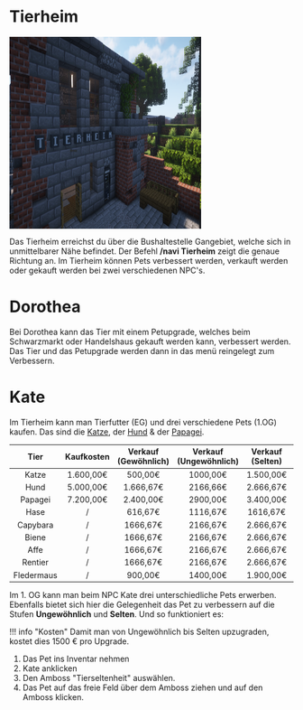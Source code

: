 # Tierheim

<img align="center" width="340" height="340" src="../../../assets/image/orte/Tierheim.png"> <br>

Das Tierheim erreichst du über die Bushaltestelle Gangebiet, welche sich in unmittelbarer Nähe befindet. Der Befehl **/navi Tierheim** zeigt die genaue Richtung an.
Im Tierheim können Pets verbessert werden, verkauft werden oder gekauft werden bei zwei verschiedenen NPC's.

# Dorothea

Bei Dorothea kann das Tier mit einem Petupgrade, welches beim Schwarzmarkt oder Handelshaus gekauft werden kann, verbessert werden. Das Tier und das Petupgrade werden dann in das menü reingelegt zum Verbessern.

# Kate

Im Tierheim kann man Tierfutter (EG) und drei verschiedene Pets (1.OG) kaufen. Das sind die [Katze](../../pages/pets/katze.md), der [Hund](../../pages/pets/hund.md) & der [Papagei](../../pages/pets/papagei.md).

| Tier | Kaufkosten | Verkauf (Gewöhnlich) | Verkauf (Ungewöhnlich) | Verkauf (Selten) | Verkauf (Episch) | Verkauf (Legendär) | Verkauf (Ultralegendär) |
|:-:|:-:|:-:|:-:|:-:|:-:|:-:|:-:|
| Katze | 1.600,00€ | 500,00€ | 1000,00€ | 1.500,00€ | 4.666,67€ | 7.833,33€ | 11.000,00€ |
| Hund | 5.000,00€ | 1.666,67€ | 2166,66€ | 2.666,67€ | 5.833,33€ | 9.000,0€ | 12.166,67€ |
| Papagei | 7.200,00€ | 2.400,00€ | 2900,00€ | 3.400,00€ | 6.566,67€ | 9733,33€ | 12.900,00€ |
| Hase | / | 616,67€ | 1116,67€ | 1616,67€ | 4783,33€ | 7.950,0€ | 11.116,67€ |
| Capybara | / | 1666,67€ | 2166,67€ | 2.666,67€ | 5.833,33€ | 9000,00€ | 12.166,67€ |
| Biene | / | 1666,67€ | 2166,67€ | 2.666,67€ | 5833,33€| 9.000,00€ | 12.166,67€ |
| Affe | / | 1666,67€ | 2166,67€ | 2.666,67€ | 5833,33€ | 9.000,00€ | 12.166,67€ |
| Rentier | / | 1666,67€ | 2166,67€ | 2.666,67€ | 5833,33€ |9.000,00€ | 12.166,67€ |
| Fledermaus | / | 900,00€ | 1400,00€ | 1.900,00€ | 5066,67€ | 8.233,33€ | 11.400,00€ |


Im 1. OG kann man beim NPC Kate drei unterschiedliche Pets erwerben. Ebenfalls bietet sich hier die Gelegenheit das Pet zu verbessern auf die Stufen **Ungewöhnlich** und **Selten**. Und so funktioniert es:

!!! info "Kosten"
    Damit man von Ungewöhnlich bis Selten upzugraden, kostet dies 1500 € pro Upgrade.

1. Das Pet ins Inventar nehmen
2. Kate anklicken
3. Den Amboss "Tierseltenheit" auswählen.
4. Das Pet auf das freie Feld über dem Amboss ziehen und auf den Amboss klicken.
